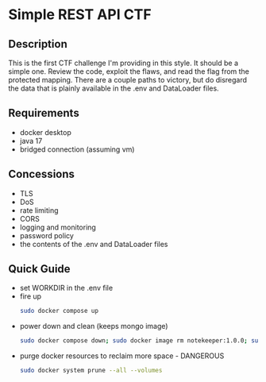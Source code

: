 # Simple REST API CTF
## Description
This is the first CTF challenge I'm providing in this style. It should be a simple one. Review the code, exploit the flaws, and read the flag from the protected mapping. There are a couple paths to victory, but do disregard the data that is plainly available in the .env and DataLoader files.
## Requirements
* docker desktop
* java 17
* bridged connection (assuming vm)
## Concessions
* TLS
* DoS
* rate limiting
* CORS
* logging and monitoring
* password policy
* the contents of the .env and DataLoader files
## Quick Guide
* set WORKDIR in the .env file
* fire up
    ```bash
    sudo docker compose up
    ```
* power down and clean (keeps mongo image)
    ```bash
    sudo docker compose down; sudo docker image rm notekeeper:1.0.0; sudo docker volume rm ctf-01_mongo; sudo docker volume prune
    ```
* purge docker resources to reclaim more space - DANGEROUS
    ```bash
    sudo docker system prune --all --volumes
    ```